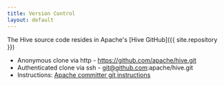 ```yaml
---
title: Version Control
layout: default
---
```

<!---
  Licensed to the Apache Software Foundation (ASF) under one
  or more contributor license agreements.  See the NOTICE file
  distributed with this work for additional information
  regarding copyright ownership.  The ASF licenses this file
  to you under the Apache License, Version 2.0 (the
  "License"); you may not use this file except in compliance
  with the License.  You may obtain a copy of the License at

  http://www.apache.org/licenses/LICENSE-2.0

  Unless required by applicable law or agreed to in writing,
  software distributed under the License is distributed on an
  "AS IS" BASIS, WITHOUT WARRANTIES OR CONDITIONS OF ANY
  KIND, either express or implied.  See the License for the
  specific language governing permissions and limitations
  under the License. -->

The Hive source code resides in Apache's [Hive GitHub]({{ site.repository }})

  * Anonymous clone via http - <https://github.com/apache/hive.git>
  * Authenticated clone via ssh - git@github.com:apache/hive.git
  * Instructions: [Apache committer git instructions](https://git.apache.org/)
